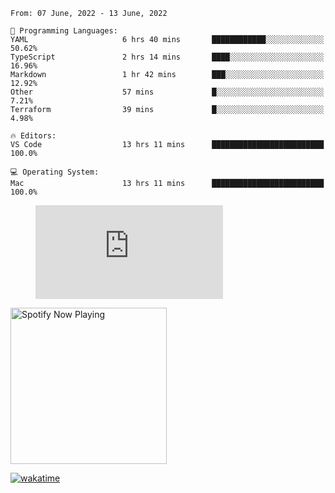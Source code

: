 <!--START_SECTION:waka-->
```text
From: 07 June, 2022 - 13 June, 2022

💬 Programming Languages: 
YAML                     6 hrs 40 mins       ████████████░░░░░░░░░░░░░   50.62% 
TypeScript               2 hrs 14 mins       ████░░░░░░░░░░░░░░░░░░░░░   16.96% 
Markdown                 1 hr 42 mins        ███░░░░░░░░░░░░░░░░░░░░░░   12.92% 
Other                    57 mins             █░░░░░░░░░░░░░░░░░░░░░░░░   7.21% 
Terraform                39 mins             █░░░░░░░░░░░░░░░░░░░░░░░░   4.98%

🔥 Editors: 
VS Code                  13 hrs 11 mins      █████████████████████████   100.0%

💻 Operating System: 
Mac                      13 hrs 11 mins      █████████████████████████   100.0%

```


<!--END_SECTION:waka-->

<figure><embed src="https://wakatime.com/share/@gregnrobinson/001c6d31-0c95-44f9-b6d7-9fd705354f62.svg"></embed></figure>

[<img src="https://spotify-playing-gregnrobinson.vercel.app/api/spotify/?background_color=transparent&border_color=transparent" alt="Spotify Now Playing" width="250" />](https://open.spotify.com/user/gregnrobinson-ca)

[![wakatime](https://wakatime.com/badge/user/37718f76-572e-4513-b2c5-41c4d93d287a.svg)](https://wakatime.com/@37718f76-572e-4513-b2c5-41c4d93d287a)



